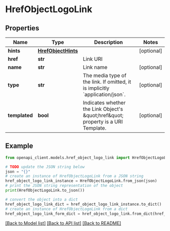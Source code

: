 # HrefObjectLogoLink


## Properties

Name | Type | Description | Notes
------------ | ------------- | ------------- | -------------
**hints** | [**HrefObjectHints**](HrefObjectHints.md) |  | [optional] 
**href** | **str** | Link URI | 
**name** | **str** | Link name | [optional] 
**type** | **str** | The media type of the link. If omitted, it is implicitly &#x60;application/json&#x60;. | [optional] 
**templated** | **bool** | Indicates whether the Link Object&#39;s \&quot;href\&quot; property is a URI Template. | [optional] 

## Example

```python
from openapi_client.models.href_object_logo_link import HrefObjectLogoLink

# TODO update the JSON string below
json = "{}"
# create an instance of HrefObjectLogoLink from a JSON string
href_object_logo_link_instance = HrefObjectLogoLink.from_json(json)
# print the JSON string representation of the object
print(HrefObjectLogoLink.to_json())

# convert the object into a dict
href_object_logo_link_dict = href_object_logo_link_instance.to_dict()
# create an instance of HrefObjectLogoLink from a dict
href_object_logo_link_form_dict = href_object_logo_link.from_dict(href_object_logo_link_dict)
```
[[Back to Model list]](../README.md#documentation-for-models) [[Back to API list]](../README.md#documentation-for-api-endpoints) [[Back to README]](../README.md)


